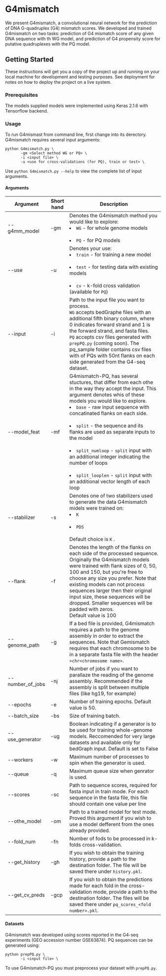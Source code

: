 # G4mismatch

We present G4mismatch, a convolutional neural network for the prediction of DNA G-quadruplex (G4) mismatch scores. We developed and trained G4mismatch on two tasks: prediction of G4 mismatch score of any given DNA sequence with th WG model, and prediction of G4 propensity score for putative quadruplexes with the PQ model.

## Getting Started

These instructions will get you a copy of the project up and running on your local machine for development and testing purposes. See deployment for notes on how to deploy the project on a live system.

### Prerequisites

The models supplied models were implemented using Keras 2.1.6 with Tensorflow backend.

### Usage

To run G4mismast from command line, first change into its derectory.
G4mismatch requires several input arguments:
```
python G4mismatch.py \
       -gm <Select method WG or PQ> \
       -i <input file> \
       -u <use for cross-validations (for PQ), train or test> \
```
Use `python G4mismatch.py --help` to view the complete list of input arguments.

#### Arguments
| Argument | Short hand | Description|
| ------------- | ------------- | -------------- |
| --g4mm_model | -gm | Denotes the G4mismatch method you would like to explore: <br> <li>`WG` - for whole genome models </li> <br> <li>`PQ` - for PQ models</li> |
| --use | -u |Denotes your use:<br> <li>`train` - for training a new model </li> <br> <li>`test` - for testing data with existing models</li> <br> <li>`cv` - k-fold cross validation (available for `PQ`) </li> |
| --input | -i  | Path to the input file you want to process. <br> `WG` accepts bedGraphe files with an additional fifth binary column, where 0 indicates forward strand and 1 is the forward strand, and fasta files.<br>`PQ` accepts csv files generated with `prepPQ.py` (coming soon). The pq_sample folder contains csv files with of PQs with 50nt flanks on each side generated from the G4-seq dataset.|
| --model_feat | -mf  | G4mismatch-PQ, has several stuctures, that differ from each othe in the way they accept the input. This argument denotes whis of these models you would like to explore.<br> <li>`base` - raw input sequence with concatinated flanks on each side. </li> <br> <li>`split` - the sequence and its flanks are used as separate inputs to the model</li> <br> <li>`split_numloop` - `split` input with an additional integer indicating the number of loops</li><br> <li>`split_looplen` - `split` input with an additional vector length of each loop</li>|
| --stabilizer | -s |Denotes one of two stabilizers used to generate the data G4mismatch midels were trained on:<br> <li>`K` </li> <br> <li>`PDS`</li><br>Default choice is `K` .|
| --flank | -f |Denotes the length of the flanks on each side of the processed sequence. Originally the G4mismatch models were trained with flank sizes of 0, 50, 100 and 150, but you're free to choose any size you prefer. Note that existing models can not process sequences larger then their original input size, these sequences will be dropped. Smaller sequences will be padded with zeros.<br> Default value is 100|
| --genome_path | -g |If a bed file is provided, G4mismatch requires a path to the genome assembly in order to extract the sequences. Note that Gemismatch requires that each chromosome to be in a separate fasta file with the header `>chr<chromosome name>`.|
| --number_of_jobs | -nj |Number of jobs if you want to parallaze the reading of the genome assembly. Recommended if the assembly is split between multiple files (like hg19, for example)|
| --epochs | -e |Number of training epochs. Default value is 50.|
| --batch_size | -bs |Size of training batch.|
| --use_generator | -ug |Boolean indicating if a generator is to be used for training whole-genome models. Reccomended for very large datasets and available only for bedGraph input. Default is set to False|
| --workers | -w |Maximum number of processes to spin when the generator is used.|
| --queue | -q |Maximum queue size when genrator is used.|
| --scores | -sc |Path to sequence scores, required for fasta input in train mode. For each sequence in the fasta file, this file should contain one value per line|
| --othe_model | -om | Path to a trained model for test mode. Proved this argument if you wish to use a model defferent from the ones already provided.|
| --fold_num | -fn | Number of fods to be processed in k-folds cross-validation.|
| --get_history | -gh | If you wish to obtain the training history, provide a path to the destination folder. The file will be saved there under `history.pkl`.|
| --get_cv_preds | -gcp | If you wish to obtain the predictions made for each fold in the cross-validation mode, provide a path to the destination folder. The files will be saved there under `pq_scores_<fold number>.pkl`.|

#### Datasets

G4mismatch was developed using scores reported in the G4-seq experiments (GEO accession number GSE63874).
PQ sequences can be generated using:
```
python prepPQ.py \
       -i <input file> \
```
To use G4mismatch-PQ you must preprocess your dataset with `prepPQ.py`.
<!--
### Break down into end to end tests

Explain what these tests test and why

```
Give an example
```

### And coding style tests

Explain what these tests test and why

```
Give an example
```

## Deployment

Add additional notes about how to deploy this on a live system

## Built With

* [Dropwizard](http://www.dropwizard.io/1.0.2/docs/) - The web framework used
* [Maven](https://maven.apache.org/) - Dependency Management
* [ROME](https://rometools.github.io/rome/) - Used to generate RSS Feeds

## Contributing

Please read [CONTRIBUTING.md](https://gist.github.com/PurpleBooth/b24679402957c63ec426) for details on our code of conduct, and the process for submitting pull requests to us.

## Versioning

We use [SemVer](http://semver.org/) for versioning. For the versions available, see the [tags on this repository](https://github.com/your/project/tags). 

## Authors

* **Billie Thompson** - *Initial work* - [PurpleBooth](https://github.com/PurpleBooth)

See also the list of [contributors](https://github.com/your/project/contributors) who participated in this project.

## License

This project is licensed under the MIT License - see the [LICENSE.md](LICENSE.md) file for details

## Acknowledgments

* Hat tip to anyone whose code was used
* Inspiration
* etc
-->
